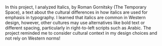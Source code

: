 In this project, I analyzed Italics, by Roman Gornitsky (The Temporary Space), a text about the cultural differences in how italics are used for emphasis in typography. I learned that  italics are common in Western design, however, other cultures may use alternatives like bold text or different spacing, particularly in right-to-left scripts such as Arabic. The project reminded me to consider cultural context in my design choices and not rely on Western norms!